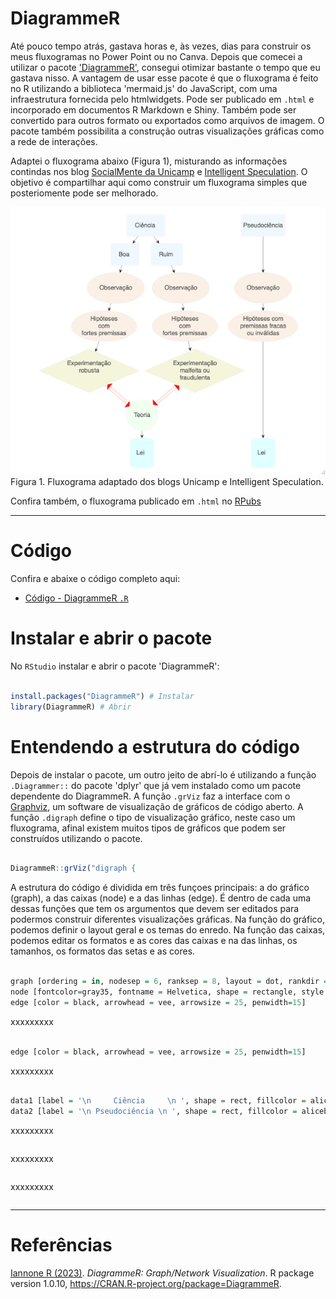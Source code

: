 # DiagrammeR

Até pouco tempo atrás, gastava horas e, às vezes, dias para construir os meus fluxogramas no Power Point ou no Canva. Depois que comecei a utilizar o pacote ['DiagrammeR'](https://rich-iannone.github.io/DiagrammeR/), consegui otimizar bastante o tempo que eu gastava nisso. A vantagem de usar esse pacote é que o fluxograma é feito no R utilizando a biblioteca 'mermaid.js' do JavaScript, com uma infraestrutura fornecida pelo htmlwidgets. Pode ser publicado em `.html` e incorporado em documentos R Markdown e Shiny. Também pode ser convertido para outros formato ou exportados como arquivos de imagem. O pacote também possibilita a construção outras visualizações gráficas como a rede de interações. 

Adaptei o fluxograma abaixo (Figura 1), misturando as informações contindas nos blog [SocialMente da Unicamp](https://www.blogs.unicamp.br/socialmente/2010/07/08/pseudociencias/) e [Intelligent Speculation](https://www.intelligentspeculation.com/blog/pseudoscience). O objetivo é compartilhar aqui como construir um fluxograma simples que posteriomente pode ser melhorado. 

<img src="https://github.com/fblpalmeira/DiagrammeR/blob/main/data/diagrammer_figure.png">
Figura 1. Fluxograma adaptado dos blogs Unicamp e Intelligent Speculation.

Confira também, o fluxograma publicado em `.html` no [RPubs](https://rpubs.com/fblpalmeira/1068497)
  
-----

# Código

Confira e abaixe o código completo aqui:

- [Código - DiagrammeR `.R`](https://github.com/fblpalmeira/DiagrammeR/blob/main/data/diagrammer_pseudoscience.R)


# Instalar e abrir o pacote

No `RStudio` instalar e abrir o pacote 'DiagrammeR':

``` r

install.packages("DiagrammeR") # Instalar 
library(DiagrammeR) # Abrir 

```

# Entendendo a estrutura do código

Depois de instalar o pacote, um outro jeito de abrí-lo é utilizando a função `.Diagrammer::` do pacote 'dplyr' que já vem instalado como um pacote dependente do DiagrammeR. A função `.grViz` faz a interface com o [Graphviz](https://www.graphviz.org/), um software de visualização de gráficos de código aberto. A função `.digraph` define o tipo de visualização gráfico, neste caso um fluxograma, afinal existem muitos tipos de gráficos que podem ser construídos utilizando o pacote.

``` r

DiagrammeR::grViz("digraph {

```

A estrutura do código é dividida em três funçoes principais: a do gráfico (graph), a das caixas (node) e a das linhas (edge). É dentro de cada uma dessas funções que tem os argumentos que devem ser editados para podermos construir diferentes visualizações gráficas. Na função do gráfico, podemos definir o layout geral e os temas do enredo. Na função das caixas, podemos editar os formatos e as cores das caixas e na das linhas, os tamanhos, os formatos das setas e as cores.
  
``` r

graph [ordering = in, nodesep = 6, ranksep = 8, layout = dot, rankdir = TB]
node [fontcolor=gray35, fontname = Helvetica, shape = rectangle, style = filled, fillcolor = Linen, fontsize=500]
edge [color = black, arrowhead = vee, arrowsize = 25, penwidth=15] 

```

xxxxxxxxx

``` r

edge [color = black, arrowhead = vee, arrowsize = 25, penwidth=15] 

```

xxxxxxxxx

``` r

data1 [label = '\n     Ciência     \n ', shape = rect, fillcolor = aliceblue]
data2 [label = '\n Pseudociência \n ', shape = rect, fillcolor = aliceblue]

```

xxxxxxxxx

``` r

```
xxxxxxxxx

``` r

```
xxxxxxxxx

``` r

``` 
-----

# Referências

[Iannone R (2023)](https://CRAN.R-project.org/package=DiagrammeR). _DiagrammeR: Graph/Network Visualization_. R package version 1.0.10, <https://CRAN.R-project.org/package=DiagrammeR>.
